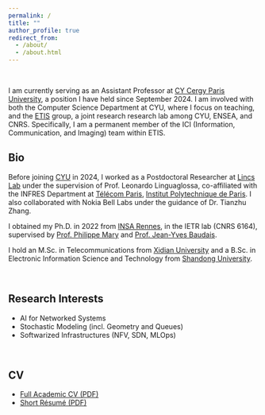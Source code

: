 ```yaml
---
permalink: /
title: ""
author_profile: true
redirect_from: 
  - /about/
  - /about.html
---
```


<br>

I am currently serving as an Assistant Professor at [CY Cergy Paris University](https://www.cyu.fr/), a position I have held since September 2024. I am involved with both the Computer Science Department at CYU, where I focus on teaching, and the [ETIS](https://www.etis-lab.fr/) group, a joint research research lab among CYU, ENSEA, and CNRS. Specifically, I am a permanent member of the ICI (Information, Communication, and Imaging) team within ETIS.


## Bio

Before joining [CYU](https://www.cyu.fr/) in 2024, I worked as a Postdoctoral Researcher at [Lincs Lab](https://www.lincs.fr/) under the supervision of Prof. Leonardo Linguaglossa, co-affiliated with the INFRES Department at [Télécom Paris](https://www.telecom-paris.fr/en/school/departments/computer-science-networks), [Institut Polytechnique de Paris](https://www.ip-paris.fr/en). I also collaborated with Nokia Bell Labs under the guidance of Dr. Tianzhu Zhang.

I obtained my Ph.D. in 2022 from [INSA Rennes](https://www.insa-rennes.fr/ietr-1.html), in the IETR lab (CNRS 6164), supervised by [Prof. Philippe Mary](https://pmary.perso.insa-rennes.fr/) and [Prof. Jean-Yves Baudais](http://jeanyves.baudais.free.fr/).

I hold an M.Sc. in Telecommunications from [Xidian University](https://www.xidian.edu.cn/) and a B.Sc. in Electronic Information Science and Technology from [Shandong University](https://www.en.sdu.edu.cn/).

<br>

## Research Interests

-  AI for Networked Systems
-  Stochastic Modeling (incl. Geometry and Queues)
-  Softwarized Infrastructures (NFV, SDN, MLOps)

<br>

## CV

- [Full Academic CV (PDF)](/assets/cv/long.pdf)
- [Short Résumé (PDF)](/assets/cv/short.pdf)



